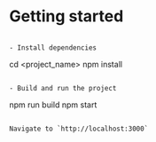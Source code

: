 
# Getting started

```

- Install dependencies

```
cd <project_name>
npm install
```

- Build and run the project

```
npm run build
npm start
```

Navigate to `http://localhost:3000`